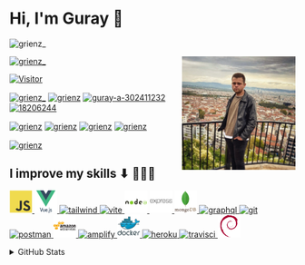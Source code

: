 
# Hi, I'm Guray 👋




<p align="left"><img src="https://img.shields.io/badge/Web%20Developer-%20%2F%20Freelancer%20%20-aqua" alt="grienz_" /></p>
<img align="right" alt="avatar"  width="200" height="200" src="./assets/image.jpg">
<p align="left"> <a href="https://twitter.com/grienz_" target="blank"><img src="https://img.shields.io/twitter/follow/grienz_?logo=twitter&style=for-the-badge" alt="grienz_" /></a> </p>

[![Visitor](https://komarev.com/ghpvc/?username=grienz&label=Profile%20views&color=00FFFF&style=flat)](#)




<p align="left">
<a href="https://twitter.com/grienz_" target="blank"><img align="center" src="https://raw.githubusercontent.com/rahuldkjain/github-profile-readme-generator/master/src/images/icons/Social/twitter.svg" alt="grienz_" height="30" width="40" /></a>
<a href="https://www.fiverr.com/grienz" target="blank"><img align="center" src="https://www.vectorlogo.zone/logos/fiverr/fiverr-icon.svg" alt="grienz" height="30" width="40" /></a>
<a href="https://linkedin.com/in/guray-a-302411232" target="blank"><img align="center" src="https://raw.githubusercontent.com/rahuldkjain/github-profile-readme-generator/master/src/images/icons/Social/linked-in-alt.svg" alt="guray-a-302411232" height="30" width="40" /></a>
<a href="https://stackoverflow.com/users/18206244" target="blank"><img align="center" src="https://raw.githubusercontent.com/rahuldkjain/github-profile-readme-generator/master/src/images/icons/Social/stack-overflow.svg" alt="18206244" height="30" width="40" /></a>
</p>

<p align="left">
<a href="https://codesandbox.com/grienz" target="blank"><img align="center" src="https://raw.githubusercontent.com/rahuldkjain/github-profile-readme-generator/master/src/images/icons/Social/codesandbox.svg" alt="grienz" height="30" width="40" /></a>
<a href="https://codepen.io/grienz" target="blank"><img align="center" src="https://raw.githubusercontent.com/rahuldkjain/github-profile-readme-generator/master/src/images/icons/Social/codepen.svg" alt="grienz" height="30" width="40" /></a>
<a href="https://dev.to/grienz" target="blank"><img align="center" src="https://raw.githubusercontent.com/rahuldkjain/github-profile-readme-generator/master/src/images/icons/Social/devto.svg" alt="grienz" height="30" width="40" /></a>
<a href="https://join.slack.com/t/grienz/shared_invite/zt-15pyeuso3-eSY7Rfg_fJwR0tegRL0cBg" target="blank"><img align="center" src="https://www.vectorlogo.zone/logos/slack/slack-icon.svg" alt="grienz" height="30" width="30" /></a>
<p><a href="https://www.buymeacoffee.com/grienz"> <img align="center" src="https://cdn.buymeacoffee.com/buttons/v2/default-yellow.png" height="40" width="120" alt="grienz" /></a></p>
</p>


##  I improve my skills ⬇ 👨🏻‍💻

<p align="left"> 
<a href="https://developer.mozilla.org/en-US/docs/Web/JavaScript" target="_blank" rel="noreferrer"> <img src="https://raw.githubusercontent.com/devicons/devicon/master/icons/javascript/javascript-original.svg" alt="javascript" width="40" height="40"/> </a> <a href="https://vuejs.org/" target="_blank" rel="noreferrer"> <img src="https://raw.githubusercontent.com/devicons/devicon/master/icons/vuejs/vuejs-original-wordmark.svg" alt="vuejs" width="40" height="40"/> </a><a href="https://tailwindcss.com/" target="_blank" rel="noreferrer"> <img src="https://www.vectorlogo.zone/logos/tailwindcss/tailwindcss-icon.svg" alt="tailwind" width="40" height="40"/> </a><a href="https://vitejs.dev" target="_blank" rel="noreferrer"> <img src="https://raw.githubusercontent.com/gilbarbara/logos/101422a2467fd45d5ba0f1da6f199c84236d0ec3/logos/vitejs.svg" alt="vite" width="40" height="40"/> </a> <a href="https://nodejs.org" target="_blank" rel="noreferrer"> <img src="https://raw.githubusercontent.com/devicons/devicon/master/icons/nodejs/nodejs-original-wordmark.svg" alt="nodejs" width="40" height="40"/> </a>  <a href="https://expressjs.com" target="_blank" rel="noreferrer"> <img src="https://raw.githubusercontent.com/devicons/devicon/master/icons/express/express-original-wordmark.svg" alt="express" width="40" height="40"/> </a> <a href="https://www.mongodb.com/" target="_blank" rel="noreferrer"> <img src="https://raw.githubusercontent.com/devicons/devicon/master/icons/mongodb/mongodb-original-wordmark.svg" alt="mongodb" width="40" height="40"/> </a><a href="https://graphql.org" target="_blank" rel="noreferrer"> <img src="https://www.vectorlogo.zone/logos/graphql/graphql-icon.svg" alt="graphql" width="40" height="40"/> </a> <a href="https://git-scm.com/" target="_blank" rel="noreferrer"> <img src="https://www.vectorlogo.zone/logos/git-scm/git-scm-icon.svg" alt="git" width="40" height="40"/> </a> <a href="https://postman.com" target="_blank" rel="noreferrer"> <img src="https://www.vectorlogo.zone/logos/getpostman/getpostman-icon.svg" alt="postman" width="40" height="40"/> </a> <a href="https://aws.amazon.com" target="_blank" rel="noreferrer"> <img src="https://raw.githubusercontent.com/devicons/devicon/master/icons/amazonwebservices/amazonwebservices-original-wordmark.svg" alt="aws" width="40" height="40"/> </a> <a href="https://aws.amazon.com/amplify/" target="_blank" rel="noreferrer"> <img src="https://docs.amplify.aws/assets/logo-dark.svg" alt="amplify" width="40" height="40"/> </a> <a href="https://www.docker.com/" target="_blank" rel="noreferrer"> <img src="https://raw.githubusercontent.com/devicons/devicon/master/icons/docker/docker-original-wordmark.svg" alt="docker" width="40" height="40"/> </a>   <a href="https://heroku.com" target="_blank" rel="noreferrer"> <img src="https://www.vectorlogo.zone/logos/heroku/heroku-icon.svg" alt="heroku" width="40" height="40"/> </a>  <a href="https://travis-ci.org" target="_blank" rel="noreferrer"> <img src="https://www.vectorlogo.zone/logos/travis-ci/travis-ci-icon.svg" alt="travisci" width="40" height="40"/> </a> <a href="https://www.debian.org/" target="_blank" rel="noreferrer"> <img src="https://raw.githubusercontent.com/devicons/devicon/master/icons/debian/debian-original.svg" alt="debian" width="40" height="40"/> </a>   </p>

<details>
<summary> GitHub Stats</summary>
<img align="left" src="https://github-readme-stats.vercel.app/api?username=grienz&show_icons=true&locale=en&theme=synthwave">
<img align="left" src="https://github-readme-stats.vercel.app/api/top-langs?username=grienz&show_icons=true&locale=en&layout=compact&theme=synthwave" alt="grienz">
</details>
